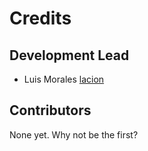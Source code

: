 # Credits

## Development Lead

- Luis Morales [lacion](https://github.com/lacion)

## Contributors

None yet. Why not be the first?